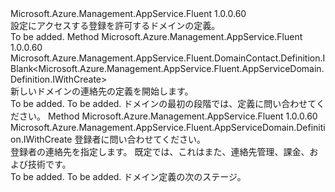 <Type Name="IWithRegistrantContact" FullName="Microsoft.Azure.Management.AppService.Fluent.AppServiceDomain.Definition.IWithRegistrantContact">
  <TypeSignature Language="C#" Value="public interface IWithRegistrantContact" />
  <TypeSignature Language="ILAsm" Value=".class public interface auto ansi abstract IWithRegistrantContact" />
  <TypeSignature Language="DocId" Value="T:Microsoft.Azure.Management.AppService.Fluent.AppServiceDomain.Definition.IWithRegistrantContact" />
  <TypeSignature Language="VB.NET" Value="Public Interface IWithRegistrantContact" />
  <TypeSignature Language="F#" Value="type IWithRegistrantContact = interface" />
  <AssemblyInfo>
    <AssemblyName>Microsoft.Azure.Management.AppService.Fluent</AssemblyName>
    <AssemblyVersion>1.0.0.60</AssemblyVersion>
  </AssemblyInfo>
  <Interfaces />
  <Docs>
    <summary>
            設定にアクセスする登録を許可するドメインの定義。
            </summary>
    <remarks>To be added.</remarks>
  </Docs>
  <Members>
    <Member MemberName="DefineRegistrantContact">
      <MemberSignature Language="C#" Value="public Microsoft.Azure.Management.AppService.Fluent.DomainContact.Definition.IBlank&lt;Microsoft.Azure.Management.AppService.Fluent.AppServiceDomain.Definition.IWithCreate&gt; DefineRegistrantContact ();" />
      <MemberSignature Language="ILAsm" Value=".method public hidebysig newslot virtual instance class Microsoft.Azure.Management.AppService.Fluent.DomainContact.Definition.IBlank`1&lt;class Microsoft.Azure.Management.AppService.Fluent.AppServiceDomain.Definition.IWithCreate&gt; DefineRegistrantContact() cil managed" />
      <MemberSignature Language="DocId" Value="M:Microsoft.Azure.Management.AppService.Fluent.AppServiceDomain.Definition.IWithRegistrantContact.DefineRegistrantContact" />
      <MemberSignature Language="VB.NET" Value="Public Function DefineRegistrantContact () As IBlank(Of IWithCreate)" />
      <MemberSignature Language="F#" Value="abstract member DefineRegistrantContact : unit -&gt; Microsoft.Azure.Management.AppService.Fluent.DomainContact.Definition.IBlank&lt;Microsoft.Azure.Management.AppService.Fluent.AppServiceDomain.Definition.IWithCreate&gt;" Usage="iWithRegistrantContact.DefineRegistrantContact " />
      <MemberType>Method</MemberType>
      <AssemblyInfo>
        <AssemblyName>Microsoft.Azure.Management.AppService.Fluent</AssemblyName>
        <AssemblyVersion>1.0.0.60</AssemblyVersion>
      </AssemblyInfo>
      <ReturnValue>
        <ReturnType>Microsoft.Azure.Management.AppService.Fluent.DomainContact.Definition.IBlank&lt;Microsoft.Azure.Management.AppService.Fluent.AppServiceDomain.Definition.IWithCreate&gt;</ReturnType>
      </ReturnValue>
      <Parameters />
      <Docs>
        <summary>
            新しいドメインの連絡先の定義を開始します。
            </summary>
        <returns>To be added.</returns>
        <remarks>To be added.</remarks>
        <return>ドメインの最初の段階では、定義に問い合わせてください。</return>
      </Docs>
    </Member>
    <Member MemberName="WithRegistrantContact">
      <MemberSignature Language="C#" Value="public Microsoft.Azure.Management.AppService.Fluent.AppServiceDomain.Definition.IWithCreate WithRegistrantContact (Microsoft.Azure.Management.AppService.Fluent.Models.Contact contact);" />
      <MemberSignature Language="ILAsm" Value=".method public hidebysig newslot virtual instance class Microsoft.Azure.Management.AppService.Fluent.AppServiceDomain.Definition.IWithCreate WithRegistrantContact(class Microsoft.Azure.Management.AppService.Fluent.Models.Contact contact) cil managed" />
      <MemberSignature Language="DocId" Value="M:Microsoft.Azure.Management.AppService.Fluent.AppServiceDomain.Definition.IWithRegistrantContact.WithRegistrantContact(Microsoft.Azure.Management.AppService.Fluent.Models.Contact)" />
      <MemberSignature Language="F#" Value="abstract member WithRegistrantContact : Microsoft.Azure.Management.AppService.Fluent.Models.Contact -&gt; Microsoft.Azure.Management.AppService.Fluent.AppServiceDomain.Definition.IWithCreate" Usage="iWithRegistrantContact.WithRegistrantContact contact" />
      <MemberType>Method</MemberType>
      <AssemblyInfo>
        <AssemblyName>Microsoft.Azure.Management.AppService.Fluent</AssemblyName>
        <AssemblyVersion>1.0.0.60</AssemblyVersion>
      </AssemblyInfo>
      <ReturnValue>
        <ReturnType>Microsoft.Azure.Management.AppService.Fluent.AppServiceDomain.Definition.IWithCreate</ReturnType>
      </ReturnValue>
      <Parameters>
        <Parameter Name="contact" Type="Microsoft.Azure.Management.AppService.Fluent.Models.Contact" />
      </Parameters>
      <Docs>
        <param name="contact">登録者に問い合わせてください。</param>
        <summary>
            登録者の連絡先を指定します。 既定では、これはまた、連絡先管理、課金、および技術です。
            </summary>
        <returns>To be added.</returns>
        <remarks>To be added.</remarks>
        <return>ドメイン定義の次のステージ。</return>
      </Docs>
    </Member>
  </Members>
</Type>
